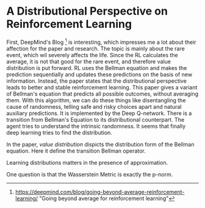 # A Distributional Perspective on Reinforcement Learning

First, DeepMind's Blog [^Blog] is interesting, which impresses me a lot about their affection for the paper and research. The topic is mainly about the rare event, which wil severely affects the life. Since the RL calculates the average, it is not that good for the rare event, and therefore value distribution is put forward. RL uses the Bellman equation and makes the prediction sequentially and updates these predictions on the basis of new information. Instead, the paper states that the distributional perspective leads to better and stable reinforcement learning. This paper gives a variant of Bellman's equation that predicts all possible outcomes, without averaging them. With this algorithm, we can do these things like disentangling the cause of randomness, telling safe and risky choices apart and natural auxiliary predictions.  It is implemented by the Deep Q-network. There is a transition from Bellman's Equation to its distributional counterpart. The agent tries to understand the intrinsic randomness. It seems that finally deep learning tries to find the distribution.



In the paper, *value distribution* dispicts the distribution form of the Bellman equation. Here it define the transition Bellman operator. 

Learning distributions matters in the presence of approximation.

One question is that the Wasserstein Metric is exactly the p-norm.

[^Blog]: https://deepmind.com/blog/going-beyond-average-reinforcement-learning/	"Going beyond average for reinforcement learning"